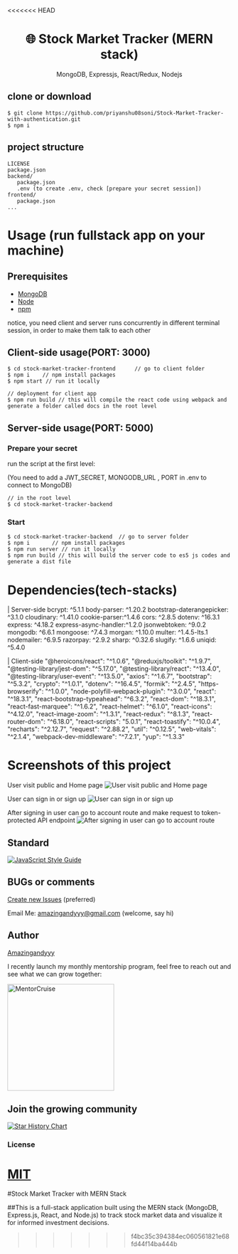 <<<<<<< HEAD
<h1 align="center">
🌐 Stock Market Tracker (MERN stack) 
</h1>
<p align="center">
MongoDB, Expressjs, React/Redux, Nodejs
</p>

## clone or download
```terminal
$ git clone https://github.com/priyanshu08soni/Stock-Market-Tracker-with-authentication.git
$ npm i
```

## project structure
```terminal
LICENSE
package.json
backend/
   package.json
   .env (to create .env, check [prepare your secret session])
frontend/
   package.json
...
```

# Usage (run fullstack app on your machine)

## Prerequisites
- [MongoDB](https://gist.github.com/nrollr/9f523ae17ecdbb50311980503409aeb3)
- [Node](https://nodejs.org/en/download/)
- [npm](https://nodejs.org/en/download/package-manager/)

notice, you need client and server runs concurrently in different terminal session, in order to make them talk to each other

## Client-side usage(PORT: 3000)
```terminal
$ cd stock-market-tracker-frontend      // go to client folder
$ npm i    // npm install packages
$ npm start // run it locally

// deployment for client app
$ npm run build // this will compile the react code using webpack and generate a folder called docs in the root level
```

## Server-side usage(PORT: 5000)

### Prepare your secret

run the script at the first level:

(You need to add a JWT_SECRET, MONGODB_URL , PORT in .env to connect to MongoDB)

```
// in the root level
$ cd stock-market-tracker-backend
```

### Start

```terminal
$ cd stock-market-tracker-backend  // go to server folder
$ npm i       // npm install packages
$ npm run server // run it locally
$ npm run build // this will build the server code to es5 js codes and generate a dist file
```

# Dependencies(tech-stacks)
| Server-side
    bcrypt: ^5.1.1
    body-parser: ^1.20.2
    bootstrap-daterangepicker: ^3.1.0
    cloudinary: ^1.41.0
    cookie-parser:^1.4.6
    cors: ^2.8.5
    dotenv: ^16.3.1
    express: ^4.18.2
    express-async-handler:^1.2.0
    jsonwebtoken: ^9.0.2
    mongodb: ^6.6.1
    mongoose: ^7.4.3
    morgan: ^1.10.0
    multer: ^1.4.5-lts.1
    nodemailer: ^6.9.5
    razorpay: ^2.9.2
    sharp: ^0.32.6
    slugify: ^1.6.6
    uniqid: ^5.4.0

| Client-side
   "@heroicons/react": "^1.0.6",
    "@reduxjs/toolkit": "^1.9.7",
    "@testing-library/jest-dom": "^5.17.0",
    "@testing-library/react": "^13.4.0",
    "@testing-library/user-event": "^13.5.0",
    "axios": "^1.6.7",
    "bootstrap": "^5.3.2",
    "crypto": "^1.0.1",
    "dotenv": "^16.4.5",
    "formik": "^2.4.5",
    "https-browserify": "^1.0.0",
    "node-polyfill-webpack-plugin": "^3.0.0",
    "react": "^18.3.1",
    "react-bootstrap-typeahead": "^6.3.2",
    "react-dom": "^18.3.1",
    "react-fast-marquee": "^1.6.2",
    "react-helmet": "^6.1.0",
    "react-icons": "^4.12.0",
    "react-image-zoom": "^1.3.1",
    "react-redux": "^8.1.3",
    "react-router-dom": "^6.18.0",
    "react-scripts": "5.0.1",
    "react-toastify": "^10.0.4",
    "recharts": "^2.12.7",
    "request": "^2.88.2",
    "util": "^0.12.5",
    "web-vitals": "^2.1.4",
    "webpack-dev-middleware": "^7.2.1",
    "yup": "^1.3.3"
   
# Screenshots of this project

User visit public and Home page
![User visit public and Home page](http://i.imgur.com/ORCGHHY.png)

User can sign in or sign up
![User can sign in or sign up](http://i.imgur.com/rrmbU5I.png)

After signing in user can go to account route and make request to token-protected API endpoint
![After signing in user can go to account route](http://i.imgur.com/FzLB51u.png)

## Standard

[![JavaScript Style Guide](https://cdn.rawgit.com/standard/standard/master/badge.svg)](https://github.com/standard/standard)

## BUGs or comments

[Create new Issues](https://github.com/amazingandyyy/mern/issues) (preferred)

Email Me: amazingandyyy@gmail.com (welcome, say hi)

## Author
[Amazingandyyy](https://amazingandyyy.com)

I recently launch my monthly mentorship program, feel free to reach out and see what we can grow together:

<a href="https://mentorcruise.com/mentor/andychen/"> <img src="https://cdn.mentorcruise.com/img/banner/fire-sm.svg" width="240" alt="MentorCruise"> </a>

## Join the growing community

[![Star History Chart](https://api.star-history.com/svg?repos=amazingandyyy/mern&type=Date)](https://star-history.com/#amazingandyyy/mern&Date)


### License
[MIT](https://github.com/amazingandyyy/mern/blob/master/LICENSE)
=======
#Stock Market Tracker with MERN Stack

##This is a full-stack application built using the MERN stack (MongoDB, Express.js, React, and Node.js) to track stock market data and visualize it for informed investment decisions.

>>>>>>> f4bc35c394384ec060561821e68fd44f14ba444b
